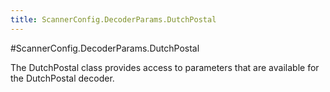 ```yaml
---
title: ScannerConfig.DecoderParams.DutchPostal
---
```

#ScannerConfig.DecoderParams.DutchPostal

The DutchPostal class provides access to parameters that are
 available for the DutchPostal decoder.

